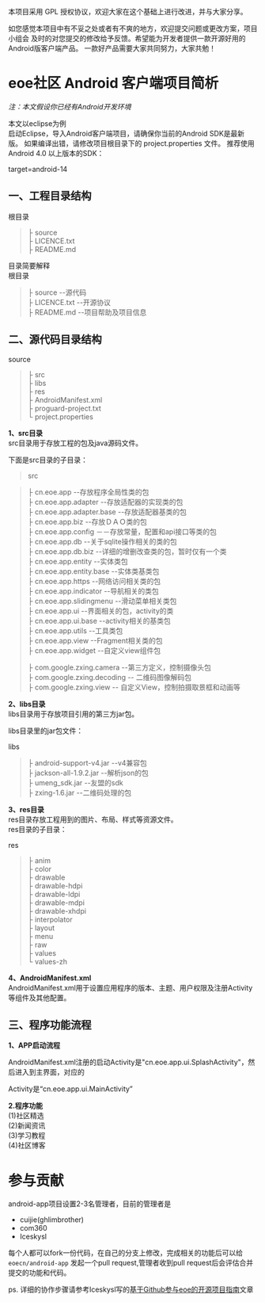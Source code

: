 本项目采用 GPL 授权协议，欢迎大家在这个基础上进行改进，并与大家分享。

如您感觉本项目中有不妥之处或者有不爽的地方，欢迎提交问题或更改方案，项目小组会
及时的对您提交的修改给予反馈。希望能为开发者提供一款开源好用的Android版客户端产品。
一款好产品需要大家共同努力，大家共勉！

# **eoe社区 Android 客户端项目简析** #

*注：本文假设你已经有Android开发环境*

本文以eclipse为例<br>
启动Eclipse，导入Android客户端项目，请确保你当前的Android SDK是最新版。
如果编译出错，请修改项目根目录下的 project.properties 文件。
推荐使用Android 4.0 以上版本的SDK：<br>

target=android-14
## **一、工程目录结构** ##
根目录<br>
>├ source  <br> 
>├ LICENCE.txt <br>
>├ README.md <br>

目录简要解释<br>
根目录<br>
>├ source --源代码 <br> 
>├ LICENCE.txt --开源协议 <br>
>├ README.md --项目帮助及项目信息 <br>

## **二、源代码目录结构** ##
source<br>
>├ src  <br> 
>├ libs <br>
>├ res <br>
>├ AndroidManifest.xml <br>
>├ proguard-project.txt <br>
>└ project.properties <br>

**1、src目录** <br>
src目录用于存放工程的包及java源码文件。

下面是src目录的子目录：

> src <br>

>├ cn.eoe.app --存放程序全局性类的包<br>
>├ cn.eoe.app.adapter --存放适配器的实现类的包 <br>
>├ cn.eoe.app.adapter.base --存放适配器基类的包<br>
>├ cn.eoe.app.biz --存放ＤＡＯ类的包<br>
>├ cn.eoe.app.config －－存放常量，配置和api接口等类的包<br>
>├ cn.eoe.app.db --关于sqlite操作相关的类的包<br>
>├ cn.eoe.app.db.biz --详细的增删改查类的包，暂时仅有一个类<br>
>├ cn.eoe.app.entity --实体类包<br>
>├ cn.eoe.app.entity.base --实体类基类包<br>
>├ cn.eoe.app.https --网络访问相关类的包<br>
>├ cn.eoe.app.indicator --导航相关的类包<br>
>├ cn.eoe.app.slidingmenu --滑动菜单相关类包<br>
>├ cn.eoe.app.ui --界面相关的包，activity的类<br>
>├ cn.eoe.app.ui.base --activity相关的基类包<br>
>├ cn.eoe.app.utils --工具类包<br>
>├ cn.eoe.app.view --Fragment相关类的包<br>
>├ cn.eoe.app.widget --自定义view组件包<br>
>
>├ com.google.zxing.camera --第三方定义，控制摄像头包<br>
>├ com.google.zxing.decoding -- 二维码图像解码包<br>
>├ com.google.zxing.view -- 自定义View，控制拍摄取景框和动画等<br>

 
**2、libs目录** <br>
libs目录用于存放项目引用的第三方jar包。

libs目录里的jar包文件：

libs
>├  android-support-v4.jar --v4兼容包<br>
>├ jackson-all-1.9.2.jar --解析json的包<br>
>├ umeng_sdk.jar --友盟的sdk<br>
>├ zxing-1.6.jar --二维码处理的包<br>

**3、res目录** <br>
res目录存放工程用到的图片、布局、样式等资源文件。<br>
res目录的子目录：<br>

res <br>
>├ anim <br>
>├ color <br>
>├ drawable <br>
>├ drawable-hdpi <br>
>├ drawable-ldpi <br>
>├ drawable-mdpi <br>
>├ drawable-xhdpi <br>
>├ interpolator<br>
>├ layout <br>
>├ menu <br>
>├ raw <br>
>├ values <br>
>└ values-zh <br>

**4、AndroidManifest.xml**<br>
AndroidManifest.xml用于设置应用程序的版本、主题、用户权限及注册Activity等组件及其他配置。

## **三、程序功能流程** ##
**1、APP启动流程**

AndroidManifest.xml注册的启动Activity是"cn.eoe.app.ui.SplashActivity"，然后进入到主界面，对应的

Activity是“cn.eoe.app.ui.MainActivity”


**2.程序功能**<br>
 (1)社区精选<br>
 (2)新闻资讯<br>
 (3)学习教程<br>
 (4)社区博客<br>


 

# **参与贡献** #
android-app项目设置2-3名管理者，目前的管理者是
- cuijie(ghlimbrother)
- com360
- Iceskysl

每个人都可以fork一份代码，在自己的分支上修改，完成相关的功能后可以给 `eoecn/android-app` 发起一个pull request,管理者收到pull request后会评估合并提交的功能和代码。

ps. 
详细的协作步骤请参考Iceskysl写的[基于Github参与eoe的开源项目指南](http://my.eoe.cn/iceskysl/archive/3195.html)文章
 
